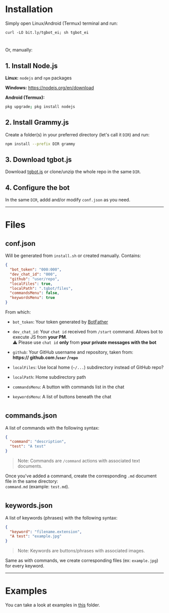 # Installation
Simply open Linux/Android (Termux) terminal and run:
```
curl -LO bit.ly/tgbot_ei; sh tgbot_ei
```
#
Or, manually:
## 1. Install Node.js
**Linux:** `nodejs` and `npm` packages

**Windows:** https://nodejs.org/en/download

**Android (Termux):**
```sh
pkg upgrade; pkg install nodejs
```

## 2. Install Grammy.js
Create a folder(s) in your preferred directory (let's call it `DIR`) and run:
```sh
npm install --prefix DIR grammy
```

## 3. Download tgbot.js
Download [tgbot.js](https://github.com/reineimi/tgbot/blob/main/tgbot.js) or clone/unzip the whole repo in the same `DIR`.

## 4. Configure the bot
In the same `DIR`, addd and/or modify `conf.json` as you need.

<hr>

# Files
## conf.json
Will be generated from `install.sh` or created manually. Contains:
```json
{
  "bot_token": "000:000",
  "dev_chat_id": "000",
  "github": "user/repo",
  "localFiles": true,
  "localPath": ".tgbot/files",
  "commandsMenu": false,
  "keywordsMenu": true
}
```
From which:
- `bot_token`: Your token generated by [BotFather](https://t.me/botfather)

- `dev_chat_id`: Your `chat id` received from `/start` command. Allows bot to execute JS from **your PM**.<br>
⚠️ Please use `chat id` **only** from **your private messages with the bot**

- `github`: Your GitHub username and repository, taken from:<br>
**https:// github.com /`user` /`repo`**

- `localFiles`: Use local home (`~/...`) subdirectory instead of GitHub repo?

- `localPath`: Home subdirectory path

- `commandsMenu`: A button with commands list in the chat

- `keywordsMenu`: A list of buttons beneath the chat

#
## commands.json
A list of commands with the following syntax:
```json
{
  "command": "description",
  "test": "A test"
}
```
> Note: Commands are `/command` actions with associated text documents.

Once you've added a command, create the corresponding `.md` document file in the same directory:<br>
`command.md` (example: `test.md`).

#
## keywords.json
A list of keywords (phrases) with the following syntax:
```json
{
  "keyword": "filename.extension",
  "A test": "example.jpg"
}
```
> Note: Keywords are buttons/phrases with associated images.

Same as with commands, we create corresponding files (ex: `example.jpg`) for every keyword.

<hr>

# Examples
You can take a look at examples in [this](https://github.com/reineimi/tgbot/tree/main/example) folder.
